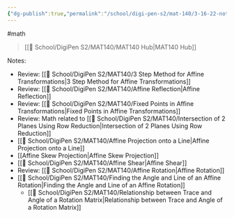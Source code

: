 ```yaml
---
{"dg-publish":true,"permalink":"/school/digi-pen-s2/mat-140/3-16-22-notes/","dgHomeLink":true,"dgPassFrontmatter":false}
---
```


#math 
> [[🏫 School/DigiPen S2/MAT140/MAT140 Hub|MAT140 Hub]]

Notes:
* Review: [[🏫 School/DigiPen S2/MAT140/3 Step Method for Affine Transformations|3 Step Method for Affine Transformations]]
* Review: [[🏫 School/DigiPen S2/MAT140/Affine Reflection|Affine Reflection]]
* Review: [[🏫 School/DigiPen S2/MAT140/Fixed Points in Affine Transformations|Fixed Points in Affine Transformations]]
* Review: Math related to [[🏫 School/DigiPen S2/MAT140/Intersection of 2 Planes Using Row Reduction|Intersection of 2 Planes Using Row Reduction]]
* [[🏫 School/DigiPen S2/MAT140/Affine Projection onto a Line|Affine Projection onto a Line]]
* [[Affine Skew Projection|Affine Skew Projection]]
* [[🏫 School/DigiPen S2/MAT140/Affine Shear|Affine Shear]]
* Review: [[🏫 School/DigiPen S2/MAT140/Affine Rotation|Affine Rotation]]
* [[🏫 School/DigiPen S2/MAT140/Finding the Angle and Line of an Affine Rotation|Finding the Angle and Line of an Affine Rotation]]
	* [[🏫 School/DigiPen S2/MAT140/Relationship between Trace and Angle of a Rotation Matrix|Relationship between Trace and Angle of a Rotation Matrix]]